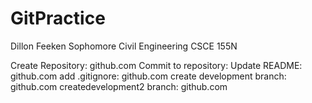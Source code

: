 # GitPractice
Dillon Feeken
Sophomore
Civil Engineering
CSCE 155N

Create Repository: github.com
Commit to repository:
Update README: github.com
add .gitignore: github.com
create development branch: github.com
createdevelopment2 branch: github.com
